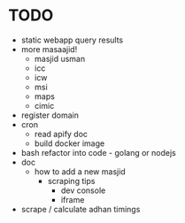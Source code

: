 # TODO
- static webapp query results
- more masaajid!
  - masjid usman
  - icc
  - icw
  - msi
  - maps
  - cimic
- register domain
- cron
  - read apify doc
  - build docker image
- bash refactor into code - golang or nodejs
- doc
  - how to add a new masjid
    - scraping tips
      - dev console
      - iframe
- scrape / calculate adhan timings
